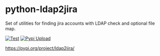 # python-ldap2jira

Set of utilities for finding jira accounts with LDAP check and optional file map.

[![Test](https://github.com/RedHat-Eng-PGM/python-ldap2jira/actions/workflows/test.yml/badge.svg?branch=master)](https://github.com/RedHat-Eng-PGM/python-ldap2jira/actions/workflows/test.yml)
[![Pypi Upload](https://github.com/RedHat-Eng-PGM/python-ldap2jira/actions/workflows/pypi-upload.yml/badge.svg)](https://github.com/RedHat-Eng-PGM/python-ldap2jira/actions/workflows/pypi-upload.yml)


https://pypi.org/project/ldap2jira/
